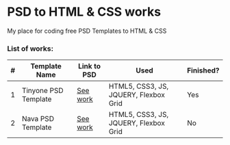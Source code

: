 # PSD to HTML & CSS works
My place for coding free PSD Templates to HTML &amp; CSS

### List of works:

| # | Template Name        | Link to PSD                                                                      | Used                                  | Finished? |
|---|----------------------|----------------------------------------------------------------------------------|---------------------------------------|-----------|
| 1 | Tinyone PSD Template | [See work](http://blazrobar.com/free-psd-website-templates/tinyone-onepage-psd/) | HTML5, CSS3, JS, JQUERY, Flexbox Grid | Yes       |
| 2 | Nava PSD Template    | [See work](https://symu.co/freebies/templates-4/nava-psd-template/)              | HTML5, CSS3, JS, JQUERY, Flexbox Grid | No        |